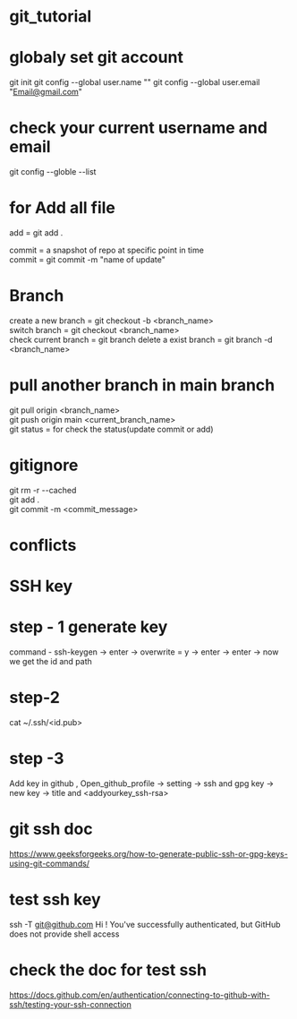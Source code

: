 # git_tutorial

# globaly set git account
git init 
git config --global user.name "<Username>"
git config --global user.email "<Email@gmail.com>"

# check your current username and email
git config --globle --list

# for Add all file
add = git add . </br>

commit = a snapshot of repo at specific point in time </br>
commit = git commit -m "name of update"


# Branch

create a new branch = git checkout -b <branch_name> </br>
switch branch = git checkout <branch_name> </br>
check current branch = git branch
delete a exist branch = git branch -d <branch_name> </br>

# pull another branch in main branch 
git pull origin <branch_name> </br>
git push origin main <current_branch_name> </br>
git status = for check the status(update commit or add) </br>

# gitignore
git rm -r --cached </br>
git add . </br>
git commit -m <commit_message>

# conflicts

# SSH key

# step - 1 generate key
command - ssh-keygen -> enter -> overwrite = y -> enter -> enter -> now we get the id and path 

#  step-2 
cat ~/.ssh/<id.pub>

# step -3
Add key in github , Open_github_profile -> setting -> ssh and gpg key -> new key -> title and <addyourkey_ssh-rsa>


# git ssh doc 
https://www.geeksforgeeks.org/how-to-generate-public-ssh-or-gpg-keys-using-git-commands/

# test ssh key
ssh -T git@github.com
Hi <name>! You've successfully authenticated, but GitHub does not provide shell access 

# check the doc for test ssh
https://docs.github.com/en/authentication/connecting-to-github-with-ssh/testing-your-ssh-connection